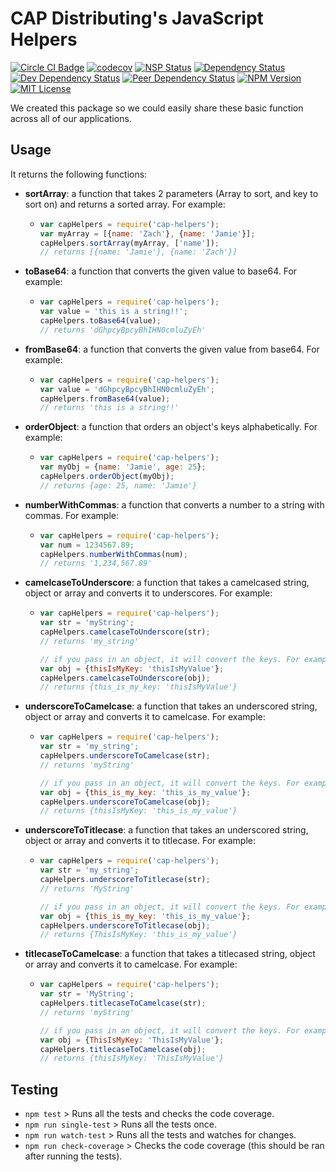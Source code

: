 # CAP Distributing's JavaScript Helpers

[![Circle CI Badge][circleci-badge]][circleci-link]
[![codecov][codecov-image]][codecov-link]
[![NSP Status][nsp-image]][nsp-link]
[![Dependency Status][dependency-image]][dependency-link]
[![Dev Dependency Status][dev-dependency-image]][dev-dependency-link]
[![Peer Dependency Status][peer-dependency-image]][peer-dependency-link]
[![NPM Version][npm-version-image]][npm-version-link]
[![MIT License][npm-license-image]][npm-license-link]

We created this package so we could easily share these basic function across all of our applications.


## Usage
It returns the following functions:
 * **sortArray**: a function that takes 2 parameters (Array to sort, and key to sort on) and returns a sorted array. For example:
    * ```js
      var capHelpers = require('cap-helpers');
      var myArray = [{name: 'Zach'}, {name: 'Jamie'}];
      capHelpers.sortArray(myArray, ['name']);
      // returns [{name: 'Jamie'}, {name: 'Zach'}]
      ```
 * **toBase64**: a function that converts the given value to base64. For example:
    * ```js
      var capHelpers = require('cap-helpers');
      var value = 'this is a string!!';
      capHelpers.toBase64(value);
      // returns 'dGhpcyBpcyBhIHN0cmluZyEh'
      ```
 * **fromBase64**: a function that converts the given value from base64. For example:
    * ```js
      var capHelpers = require('cap-helpers');
      var value = 'dGhpcyBpcyBhIHN0cmluZyEh';
      capHelpers.fromBase64(value);
      // returns 'this is a string!!'
      ```
 * **orderObject**: a function that orders an object's keys alphabetically. For example:
    * ```js
      var capHelpers = require('cap-helpers');
      var myObj = {name: 'Jamie', age: 25};
      capHelpers.orderObject(myObj);
      // returns {age: 25, name: 'Jamie'}
      ```
 * **numberWithCommas**: a function that converts a number to a string with commas. For example:
    * ```js
      var capHelpers = require('cap-helpers');
      var num = 1234567.89;
      capHelpers.numberWithCommas(num);
      // returns '1,234,567.89'
      ```
 * **camelcaseToUnderscore**: a function that takes a camelcased string, object or array and converts it to underscores. For example:
    * ```js
      var capHelpers = require('cap-helpers');
      var str = 'myString';
      capHelpers.camelcaseToUnderscore(str);
      // returns 'my_string'

      // if you pass in an object, it will convert the keys. For example:
      var obj = {thisIsMyKey: 'thisIsMyValue'};
      capHelpers.camelcaseToUnderscore(obj);
      // returns {this_is_my_key: 'thisIsMyValue'}
      ```
 * **underscoreToCamelcase**: a function that takes an underscored string, object or array and converts it to camelcase. For example:
    * ```js
      var capHelpers = require('cap-helpers');
      var str = 'my_string';
      capHelpers.underscoreToCamelcase(str);
      // returns 'myString'

      // if you pass in an object, it will convert the keys. For example:
      var obj = {this_is_my_key: 'this_is_my_value'};
      capHelpers.underscoreToCamelcase(obj);
      // returns {thisIsMyKey: 'this_is_my_value'}
      ```
 * **underscoreToTitlecase**: a function that takes an underscored string, object or array and converts it to titlecase. For example:
    * ```js
      var capHelpers = require('cap-helpers');
      var str = 'my_string';
      capHelpers.underscoreToTitlecase(str);
      // returns 'MyString'

      // if you pass in an object, it will convert the keys. For example:
      var obj = {this_is_my_key: 'this_is_my_value'};
      capHelpers.underscoreToTitlecase(obj);
      // returns {ThisIsMyKey: 'this_is_my_value'}
      ```
 * **titlecaseToCamelcase**: a function that takes a titlecased string, object or array and converts it to camelcase. For example:
    * ```js
      var capHelpers = require('cap-helpers');
      var str = 'MyString';
      capHelpers.titlecaseToCamelcase(str);
      // returns 'myString'

      // if you pass in an object, it will convert the keys. For example:
      var obj = {ThisIsMyKey: 'ThisIsMyValue'};
      capHelpers.titlecaseToCamelcase(obj);
      // returns {thisIsMyKey: 'ThisIsMyValue'}
      ```


## Testing
 * `npm test` > Runs all the tests and checks the code coverage.
 * `npm run single-test` > Runs all the tests once.
 * `npm run watch-test` > Runs all the tests and watches for changes.
 * `npm run check-coverage` > Checks the code coverage (this should be ran after running the tests).


[circleci-badge]: https://circleci.com/gh/CAPDistributing/cap-js-helpers/tree/master.svg?style=shield&circle-token=fc546828ed90fb71383094c3592cd34447ff0031
[circleci-link]: https://circleci.com/gh/CAPDistributing/cap-js-helpers
[codecov-image]: https://codecov.io/gh/CAPDistributing/cap-js-helpers/branch/master/graph/badge.svg
[codecov-link]: https://codecov.io/gh/CAPDistributing/cap-js-helpers
[nsp-image]: https://nodesecurity.io/orgs/cap-distributing/projects/e5a71ea6-f1a4-4c2d-8655-b1b6f444485c/badge
[nsp-link]: https://nodesecurity.io/orgs/cap-distributing/projects/e5a71ea6-f1a4-4c2d-8655-b1b6f444485c
[dependency-image]: https://david-dm.org/CAPDistributing/cap-js-helpers/status.svg
[dependency-link]: https://david-dm.org/CAPDistributing/cap-js-helpers
[dev-dependency-image]: https://david-dm.org/CAPDistributing/cap-js-helpers/dev-status.svg
[dev-dependency-link]: https://david-dm.org/CAPDistributing/cap-js-helpers?type=dev
[peer-dependency-image]: https://david-dm.org/CAPDistributing/cap-js-helpers/peer-status.svg
[peer-dependency-link]: https://david-dm.org/CAPDistributing/cap-js-helpers?type=peer
[npm-version-image]: https://img.shields.io/npm/v/cap-helpers.svg
[npm-version-link]: https://www.npmjs.com/package/cap-helpers
[npm-license-image]: https://img.shields.io/npm/l/cap-helpers.svg
[npm-license-link]: LICENSE

